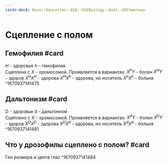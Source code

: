 ```yaml
---
cards-deck: Base::Education::EGE::EGEBiology::Anki::05Генетика
---
```


# Сцепление с полом

## Гемофилия #card
$H$ - здоровье
$h$ - гемофилия
<br>Сцеплена с $X$ - хромосомой. 
Проявляется в вариантах:
$X^hY$ - болен
$X^HY$ - здоров
$X^HX^H$ - здорова
$X^HX^h$ - здорова, но носитель
$X^hX^h$ - больна
^1670937141475

## Дальтонизм #card
D - здоровье 
d - дальтонизм
<br>Сцеплено с $X$ - хромосомой. 
Проявляется в вариантах:
$X^dY$ - болен
$X^DY$ - здоров
$X^D X^D$ - здорова
$X^D X^d$ - здорова, но носитель
$X^d X^d$ - больна
^1670937141481

## Что у дрозофилы сцеплено с полом? #card 
Ген размера и цвета глаз
^1670937141484
